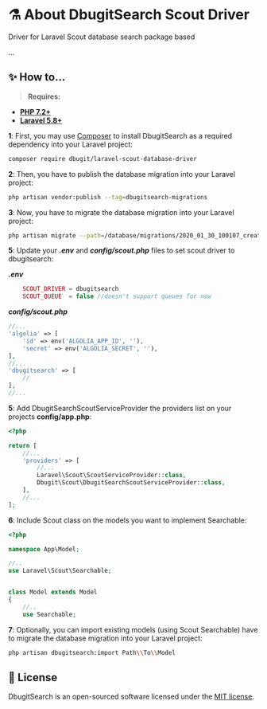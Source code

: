 # ⚗️ About DbugitSearch Scout Driver

Driver for Laravel Scout database search package based

...

## ✨ How to...

> **Requires:**
- **[PHP 7.2+](https://php.net/releases/)**
- **[Laravel 5.8+](https://github.com/laravel/laravel)**

**1**: First, you may use [Composer](https://getcomposer.org) to install DbugitSearch as a required dependency into your Laravel project:
```bash
composer require dbugit/laravel-scout-database-driver
```

**2**: Then, you have to publish the database migration into your Laravel project:
```bash
php artisan vendor:publish --tag=dbugitsearch-migrations
```

**3**: Now, you have to migrate the database migration into your Laravel project:
```bash
php artisan migrate --path=/database/migrations/2020_01_30_100107_create_searchables_table.php
```

**5**: Update your ***.env*** and ***config/scout.php*** files to set scout driver to dbugitsearch:

***.env***
```php
	SCOUT_DRIVER = dbugitsearch
	SCOUT_QUEUE  = false //doesn't support queues for now
```
***config/scout.php***
```php
//...
'algolia' => [
	'id' => env('ALGOLIA_APP_ID', ''),
	'secret' => env('ALGOLIA_SECRET', ''),
],
//...
'dbugitsearch' => [
	//
],
//...
```

**5**: Add DbugitSearchScoutServiceProvider the providers list on your projects **config/app.php**:
```php
<?php

return [
    //...
    'providers' => [
        //...
        Laravel\Scout\ScoutServiceProvider::class,
        Dbugit\Scout\DbugitSearchScoutServiceProvider::class,
    ],
    //...
];      
```
**6**: Include Scout class on the models you want to implement Searchable:
```php
<?php

namespace App\Model;

//..
use Laravel\Scout\Searchable;


class Model extends Model
{
    //..
    use Searchable;
```

**7**: Optionally, you can import existing models (using Scout Searchable) have to migrate the database migration into your Laravel project:
```bash
php artisan dbugitsearch:import Path\\To\\Model  
```



## 📖 License

DbugitSearch is an open-sourced software licensed under the [MIT license](LICENSE.md).
